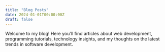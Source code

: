 ```yaml
---
title: "Blog Posts"
date: 2024-01-01T00:00:00Z
draft: false
---
```


Welcome to my blog! Here you'll find articles about web development, programming tutorials, technology insights, and my thoughts on the latest trends in software development.